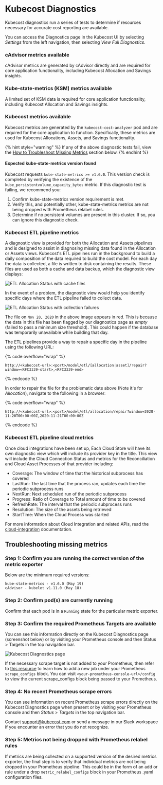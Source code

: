 # Kubecost Diagnostics

Kubecost diagnostics run a series of tests to determine if resources necessary for accurate cost reporting are available.

You can access the Diagnostics page in the Kubecost UI by selecting _Settings_ from the left navigation, then selecting _View Full Diagnostics_.

### cAdvisor metrics available

cAdvisor metrics are generated by cAdvisor directly and are required for core application functionality, including Kubecost Allocation and Savings insights.

### Kube-state-metrics (KSM) metrics available

A limited set of KSM data is required for core application functionality, including Kubecost Allocation and Savings insights.

### Kubecost metrics available

Kubecost metrics are generated by the `kubecost-cost-analyzer` pod and are required for the core application to function. Specifically, these metrics are used for Kubecost Allocations, Assets, and Savings functionality.

{% hint style="warning" %}
If any of the above diagnostic tests fail, view the [How to Troubleshoot Missing Metrics](diagnostics.md#troubleshooting-missing-metrics) section below.
{% endhint %}

#### Expected kube-state-metrics version found

Kubecost requests `kube-state-metrics >= v1.6.0`. This version check is completed by verifying the existence of the `kube_persistentvolume_capacity_bytes` metric. If this diagnostic test is failing, we recommend you:

1. Confirm kube-state-metrics version requirement is met.
2. Verify this, and potentially other, kube-state-metrics metrics are not being dropped with Prometheus relabel rules.
3. Determine if no persistent volumes are present in this cluster. If so, you can ignore this diagnostic check.

### Kubecost ETL pipeline metrics

A diagnostic view is provided for both the Allocation and Assets pipelines and is designed to assist in diagnosing missing data found in the Allocation or Assets views. Kubecost's ETL pipelines run in the background to build a daily composition of the data required to build the cost model. For each day the data is collected, a file is written to disk containing the results. These files are used as both a cache and data backup, which the diagnostic view displays:

![ETL Allocation Status with cache files](/images/diagnostics-etl.png)

In the event of a problem, the diagnostic view would help you identify specific days where the ETL pipeline failed to collect data.

![ETL Allocation Status with collection failures](/images/diagnostics-etl-problem.png)

The file on `Nov 20, 2020` in the above image appears in red. This is because the data in this file has been flagged by our diagnostics page as _empty_ (failed to pass a minimum size threshold). This could happen if the database was temporarily unavailable while building that day.

The ETL pipelines provide a way to repair a specific day in the pipeline using the following URL:

{% code overflow="wrap" %}

```http
http://<kubecost-url>:<port>/model/etl/[allocation|asset]/repair?window=<RFC3339-start>,<RFC3339-end>
```

{% endcode %}

In order to repair the file for the problematic date above (Note it's for _Allocation_), navigate to the following in a browser:

{% code overflow="wrap" %}

```http
http://<kubecost-url>:<port>/model/etl/allocation/repair?window=2020-11-20T00:00:00Z,2020-11-21T00:00:00Z
```

{% endcode %}

### Kubecost ETL pipeline cloud metrics

Once cloud integrations have been set up, Each Cloud Store will have its own diagnostic view which will include its provider key in the title. This view will include the Cloud Connection Status and metrics for the Reconciliation and Cloud Asset Processes of that provider including:

* Coverage: The window of time that the historical subprocess has covered
* LastRun: The last time that the process ran, updates each time the periodic subprocess runs
* NextRun: Next scheduled run of the periodic subprocess
* Progress: Ratio of Coverage to Total amount of time to be covered
* RefreshRate: The interval that the periodic subprocess runs
* Resolution: The size of the assets being retrieved
* StartTime: When the Cloud Process was started

For more information about Cloud Integration and related APIs, read the [cloud-integration](/install-and-configure/install/cloud-integration/README.md) documentation.

## Troubleshooting missing metrics

### Step 1: Confirm you are running the correct version of the metric exporter

Below are the minimum required versions:

```text
kube-state-metrics - v1.6.0 (May 19)
cAdvisor - kubelet v1.11.0 (May 18)
```

### Step 2: Confirm pod(s) are currently running

Confirm that each pod is in a `Running` state for the particular metric exporter.

### Step 3: Confirm the required Prometheus Targets are available

You can see this information directly on the Kubecost Diagnostics page (screenshot below) or by visiting your Prometheus console and then Status > Targets in the top navigation bar.

![Kubecost Diagnostics page](/images/diagnostics-prom-targets.png)

If the necessary scrape target is not added to your Prometheus, then refer to [this resource](https://prometheus.io/docs/prometheus/latest/configuration/configuration/#scrape\_config) to learn how to add a new job under your Prometheus `scrape_configs` block. You can visit `<your-prometheus-console-url>/config` to view the current scrape\_configs block being passed to your Prometheus.

### Step 4: No recent Prometheus scrape errors

You can see information on recent Prometheus scrape errors directly on the Kubecost Diagnostics page when present or by visiting your Prometheus console and then _Status_ > _Targets_ in the top navigation bar.

Contact <support@kubecost.com> or send a message in our Slack workspace if you encounter an error that you do not recognize.

### Step 5: Metrics not being dropped with Prometheus relabel rules

If metrics are being collected on a supported version of the desired metrics exporter, the final step is to verify that individual metrics are not being dropped in your Prometheus pipeline. This could be in the form of an add or rule under a drop `metric_relabel_configs` block in your Prometheus .yaml configuration files.
